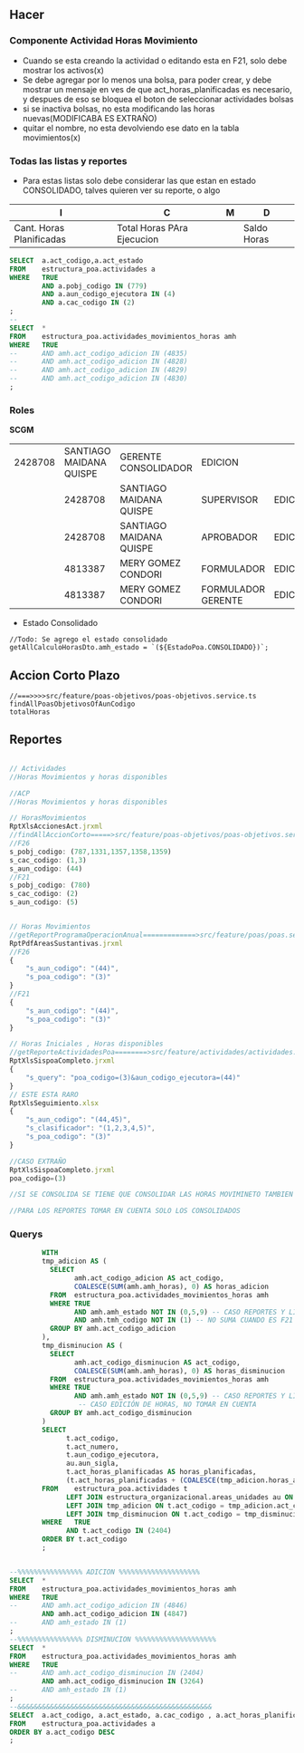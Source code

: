 ## Hacer
### Componente Actividad Horas Movimiento
- Cuando se esta creando la actividad o editando esta en F21, solo debe mostrar los activos(x)
- Se debe agregar por lo menos una bolsa, para poder crear, y debe mostrar un mensaje en ves de que act_horas_planificadas es necesario, y despues de eso se bloquea el boton de seleccionar actividades bolsas
- si se inactiva bolsas, no esta modificando las horas nuevas(MODIFICABA ES EXTRAÑO)
- quitar el nombre, no esta devolviendo ese dato en la tabla movimientos(x)
### Todas las listas y reportes
- Para estas listas solo debe considerar las que estan en estado CONSOLIDADO, talves quieren ver su reporte, o algo

| I                        | C                          | M   | D           |
| ------------------------ | -------------------------- | --- | ----------- |
| Cant. Horas Planificadas | Total Horas PAra Ejecucion |     | Saldo Horas |
```sql
SELECT 	a.act_codigo,a.act_estado  
FROM 	estructura_poa.actividades a 
WHERE 	TRUE
		AND a.pobj_codigo IN (779)
		AND a.aun_codigo_ejecutora IN (4)
		AND a.cac_codigo IN (2)
;
--
SELECT 	*
FROM 	estructura_poa.actividades_movimientos_horas amh 
WHERE 	TRUE
--		AND amh.act_codigo_adicion IN (4835)
--		AND amh.act_codigo_adicion IN (4828)
--		AND amh.act_codigo_adicion IN (4829)
--		AND amh.act_codigo_adicion IN (4830)
;
```
### Roles
**SCGM**

|         |                         |                         |                    |         |
| ------- | ----------------------- | ----------------------- | ------------------ | ------- |
| 2428708 | SANTIAGO MAIDANA QUISPE | GERENTE CONSOLIDADOR    | EDICION            |         |
|         | 2428708                 | SANTIAGO MAIDANA QUISPE | SUPERVISOR         | EDICION |
|         | 2428708                 | SANTIAGO MAIDANA QUISPE | APROBADOR          | EDICION |
|         | 4813387                 | MERY GOMEZ CONDORI      | FORMULADOR         | EDICION |
|         | 4813387                 | MERY GOMEZ CONDORI      | FORMULADOR GERENTE | EDICION |
- Estado Consolidado
```
//Todo: Se agrego el estado consolidado
getAllCalculoHorasDto.amh_estado = `(${EstadoPoa.CONSOLIDADO})`;
```
## Accion Corto Plazo
```
//===>>>>src/feature/poas-objetivos/poas-objetivos.service.ts
findAllPoasObjetivosOfAunCodigo
totalHoras
```
## Reportes
```ts

// Actividades
//Horas Movimientos y horas disponibles

//ACP
//Horas Movimientos y horas disponibles

// HorasMovimientos
RptXlsAccionesAct.jrxml
//findAllAccionCorto=====>src/feature/poas-objetivos/poas-objetivos.service.ts
//F26
s_pobj_codigo: (787,1331,1357,1358,1359)
s_cac_codigo: (1,3)
s_aun_codigo: (44)
//F21
s_pobj_codigo: (780)
s_cac_codigo: (2)
s_aun_codigo: (5)


// Horas Movimientos
//getReportProgramaOperacionAnual=============>src/feature/poas/poas.service.ts
RptPdfAreasSustantivas.jrxml
//F26
{
	"s_aun_codigo": "(44)",
	"s_poa_codigo": "(3)"
}
//F21
{
	"s_aun_codigo": "(44)",
	"s_poa_codigo": "(3)"
}

// Horas Iniciales , Horas disponibles
//getReporteActividadesPoa========>src/feature/actividades/actividades.service.ts
RptXlsSispoaCompleto.jrxml
{
	"s_query": "poa_codigo=(3)&aun_codigo_ejecutora=(44)"
}
// ESTE ESTA RARO
RptXlsSeguimiento.xlsx
{
	"s_aun_codigo": "(44,45)",
	"s_clasificador": "(1,2,3,4,5)",
	"s_poa_codigo": "(3)"
}

//CASO EXTRAÑO
RptXlsSispoaCompleto.jrxml
poa_codigo=(3)

//SI SE CONSOLIDA SE TIENE QUE CONSOLIDAR LAS HORAS MOVIMINETO TAMBIEN

//PARA LOS REPORTES TOMAR EN CUENTA SOLO LOS CONSOLIDADOS
```
### Querys
```sql
        WITH
        tmp_adicion AS (
          SELECT
                amh.act_codigo_adicion AS act_codigo,
                COALESCE(SUM(amh.amh_horas), 0) AS horas_adicion
          FROM  estructura_poa.actividades_movimientos_horas amh
          WHERE TRUE
                AND amh.amh_estado NOT IN (0,5,9) -- CASO REPORTES Y LISTAS, NO TOMAR EN CUENTA
                AND amh.tmh_codigo NOT IN (1) -- NO SUMA CUANDO ES F21
          GROUP BY amh.act_codigo_adicion
        ),
        tmp_disminucion AS (
          SELECT
                amh.act_codigo_disminucion AS act_codigo,
                COALESCE(SUM(amh.amh_horas), 0) AS horas_disminucion
          FROM  estructura_poa.actividades_movimientos_horas amh
          WHERE TRUE
                AND amh.amh_estado NOT IN (0,5,9) -- CASO REPORTES Y LISTAS, NO TOMAR EN CUENTA
                 -- CASO EDICIÓN DE HORAS, NO TOMAR EN CUENTA
          GROUP BY amh.act_codigo_disminucion
        )
        SELECT
              t.act_codigo,
              t.act_numero,
              t.aun_codigo_ejecutora,
              au.aun_sigla,
              t.act_horas_planificadas AS horas_planificadas,
              (t.act_horas_planificadas + (COALESCE(tmp_adicion.horas_adicion, 0) - COALESCE(tmp_disminucion.horas_disminucion, 0)))::INT AS horas_calculo_movimiento
        FROM    estructura_poa.actividades t
              LEFT JOIN estructura_organizacional.areas_unidades au ON t.aun_codigo_ejecutora = au.aun_codigo
              LEFT JOIN tmp_adicion ON t.act_codigo = tmp_adicion.act_codigo
              LEFT JOIN tmp_disminucion ON t.act_codigo = tmp_disminucion.act_codigo
        WHERE   TRUE
              AND t.act_codigo IN (2404)
        ORDER BY t.act_codigo
        ;


--%%%%%%%%%%%%%%%% ADICION %%%%%%%%%%%%%%%%%%%%
SELECT 	*
FROM 	estructura_poa.actividades_movimientos_horas amh 
WHERE 	TRUE
--		AND amh.act_codigo_adicion IN (4846)
		AND amh.act_codigo_adicion IN (4847)
--		AND amh_estado IN (1)
;
--%%%%%%%%%%%%%%%% DISMINUCION %%%%%%%%%%%%%%%%%%%%
SELECT 	*
FROM 	estructura_poa.actividades_movimientos_horas amh 
WHERE 	TRUE
--		AND amh.act_codigo_disminucion IN (2404)
		AND amh.act_codigo_disminucion IN (3264)
--		AND amh_estado IN (1)
;
--&&&&&&&&&&&&&&&&&&&&&&&&&&&&&&&&&&&&&&&&&&&&&&&&
SELECT 	a.act_codigo, a.act_estado, a.cac_codigo , a.act_horas_planificadas 
FROM 	estructura_poa.actividades a 
ORDER BY a.act_codigo DESC
;
```
